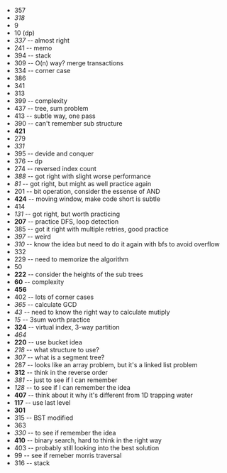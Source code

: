 + 357
+ *318*
+ 9
+ 10 (dp)
+ *337* -- almost right
+ 241 -- memo
+ 394 -- stack
+ 309 -- O(n) way? merge transactions
+ 334 -- corner case
+ 386
+ 341
+ 313
+ 399 -- complexity
+ 437 -- tree, sum problem
+ 413 -- subtle way, one pass
+ 390 -- can't remember sub structure
+ **421**
+ 279
+ *331*
+ 395 -- devide and conquer
+ 376 -- dp
+ 274 -- reversed index count
+ *388* -- got right with slight worse performance
+ *81* -- got right, but might as well practice again
+ 201 -- bit operation, consider the essense of AND
+ **424** -- moving window, make code short is subtle
+ 414
+ *131* -- got right, but worth practicing
+ **207** -- practice DFS, loop detection
+ 385 -- got it right with multiple retries, good practice
+ *397* -- weird
+ *310* -- know the idea but need to do it again with bfs to avoid overflow
+ 332
+ 229 -- need to memorize the algorithm
+ 50
+ **222** -- consider the heights of the sub trees
+ **60** -- complexity
+ **456**
+ 402 -- lots of corner cases
+ *365* -- calculate GCD
+ *43* -- need to know the right way to calculate mutiply
+ *15* -- 3sum worth practice
+ **324** -- virtual index, 3-way partition
+ *464*
+ **220** -- use bucket idea
+ *218* -- what structure to use?
+ *307* -- what is a segment tree?
+ 287 -- looks like an array problem, but it's a linked list problem
+ **312** -- think in the reverse order
+ *381* -- just to see if I can remember
+ *128* -- to see if I can remember the idea
+ **407** -- think about it why it's different from 1D trapping water
+ **117** -- use last level
+ **301**
+ 315 -- BST modified
+ 363
+ *330* -- to see if remember the idea
+ **410** -- binary search, hard to think in the right way
+ 403 -- probably still looking into the best solution
+ 99 -- see if remeber morris traversal
+ 316 -- stack